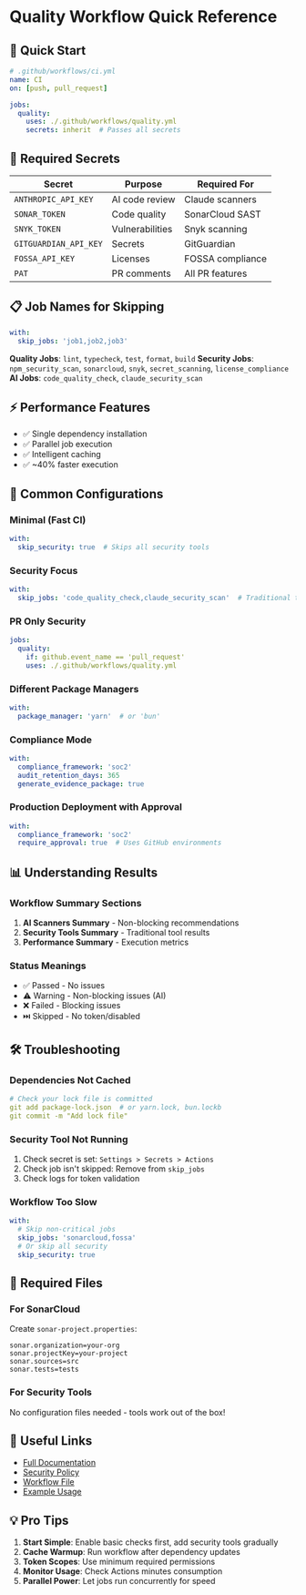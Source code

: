 # Quality Workflow Quick Reference

## 🚀 Quick Start

```yaml
# .github/workflows/ci.yml
name: CI
on: [push, pull_request]

jobs:
  quality:
    uses: ./.github/workflows/quality.yml
    secrets: inherit  # Passes all secrets
```

## 🔑 Required Secrets

| Secret | Purpose | Required For |
|--------|---------|--------------|
| `ANTHROPIC_API_KEY` | AI code review | Claude scanners |
| `SONAR_TOKEN` | Code quality | SonarCloud SAST |
| `SNYK_TOKEN` | Vulnerabilities | Snyk scanning |
| `GITGUARDIAN_API_KEY` | Secrets | GitGuardian |
| `FOSSA_API_KEY` | Licenses | FOSSA compliance |
| `PAT` | PR comments | All PR features |

## 📋 Job Names for Skipping

```yaml
with:
  skip_jobs: 'job1,job2,job3'
```

**Quality Jobs**: `lint`, `typecheck`, `test`, `format`, `build`
**Security Jobs**: `npm_security_scan`, `sonarcloud`, `snyk`, `secret_scanning`, `license_compliance`
**AI Jobs**: `code_quality_check`, `claude_security_scan`

## ⚡ Performance Features

- ✅ Single dependency installation
- ✅ Parallel job execution
- ✅ Intelligent caching
- ✅ ~40% faster execution

## 🎯 Common Configurations

### Minimal (Fast CI)
```yaml
with:
  skip_security: true  # Skips all security tools
```

### Security Focus
```yaml
with:
  skip_jobs: 'code_quality_check,claude_security_scan'  # Traditional tools only
```

### PR Only Security
```yaml
jobs:
  quality:
    if: github.event_name == 'pull_request'
    uses: ./.github/workflows/quality.yml
```

### Different Package Managers
```yaml
with:
  package_manager: 'yarn'  # or 'bun'
```

### Compliance Mode
```yaml
with:
  compliance_framework: 'soc2'
  audit_retention_days: 365
  generate_evidence_package: true
```

### Production Deployment with Approval
```yaml
with:
  compliance_framework: 'soc2'
  require_approval: true  # Uses GitHub environments
```

## 📊 Understanding Results

### Workflow Summary Sections
1. **AI Scanners Summary** - Non-blocking recommendations
2. **Security Tools Summary** - Traditional tool results  
3. **Performance Summary** - Execution metrics

### Status Meanings
- ✅ Passed - No issues
- ⚠️ Warning - Non-blocking issues (AI)
- ❌ Failed - Blocking issues
- ⏭️ Skipped - No token/disabled

## 🛠️ Troubleshooting

### Dependencies Not Cached
```yaml
# Check your lock file is committed
git add package-lock.json  # or yarn.lock, bun.lockb
git commit -m "Add lock file"
```

### Security Tool Not Running
1. Check secret is set: `Settings > Secrets > Actions`
2. Check job isn't skipped: Remove from `skip_jobs`
3. Check logs for token validation

### Workflow Too Slow
```yaml
with:
  # Skip non-critical jobs
  skip_jobs: 'sonarcloud,fossa'
  # Or skip all security
  skip_security: true
```

## 📁 Required Files

### For SonarCloud
Create `sonar-project.properties`:
```properties
sonar.organization=your-org
sonar.projectKey=your-project
sonar.sources=src
sonar.tests=tests
```

### For Security Tools
No configuration files needed - tools work out of the box!

## 🔗 Useful Links

- [Full Documentation](./enterprise-quality-workflow.md)
- [Security Policy](../SECURITY.md)
- [Workflow File](.github/workflows/quality.yml)
- [Example Usage](.github/workflows/ci.yml)

## 💡 Pro Tips

1. **Start Simple**: Enable basic checks first, add security tools gradually
2. **Cache Warmup**: Run workflow after dependency updates
3. **Token Scopes**: Use minimum required permissions
4. **Monitor Usage**: Check Actions minutes consumption
5. **Parallel Power**: Let jobs run concurrently for speed